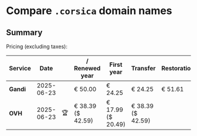 # Compare `.corsica` domain names

## Summary

Pricing (excluding taxes):

| Service | Date |  | / Renewed year | First year | Transfer | Restoration |
|--|--|--|--|--|--|--|
| **Gandi** | 2025-06-23 |  | € 50.00 | € 24.25 | € 24.25 | € 51.61 |
| **OVH** | 2025-06-23 | 🏆 | € 38.39<br>($ 42.59) | € 17.99<br>($ 20.49) | € 38.39<br>($ 42.59) |  |
